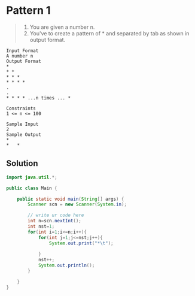 # Pattern 1

> 1. You are given a number n.
> 2. You've to create a pattern of * and separated by tab as shown in output format.

```text
Input Format
A number n
Output Format
*
* *
* * *
* * * *
.
.
* * * * ...n times ... *

Constraints
1 <= n <= 100

Sample Input
2
Sample Output
*	
*	*

```

## Solution

```java
import java.util.*;

public class Main {

    public static void main(String[] args) {
        Scanner scn = new Scanner(System.in);

        // write ur code here
        int n=scn.nextInt();
        int nst=1;
        for(int i=1;i<=n;i++){
            for(int j=1;j<=nst;j++){
                System.out.print("*\t");
                
            }
            nst++;
            System.out.println();
        }

    }
}
```